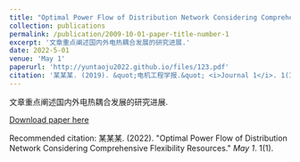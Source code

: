 ```yaml
---
title: "Optimal Power Flow of Distribution Network Considering Comprehensive Flexibility Resources"
collection: publications
permalink: /publication/2009-10-01-paper-title-number-1
excerpt: '文章重点阐述国内外电热耦合发展的研究进展.'
date: 2022-5-01
venue: 'May 1'
paperurl: 'http://yuntaoju2022.github.io/files/123.pdf'
citation: '某某某. (2019). &quot;电机工程学报.&quot; <i>Journal 1</i>. 1(1).'
---
```

文章重点阐述国内外电热耦合发展的研究进展.

[Download paper here](http://yuntaoju2022.github.io/files/123.pdf)

Recommended citation: 某某某. (2022). "Optimal Power Flow of Distribution Network Considering Comprehensive Flexibility Resources." <i>May 1</i>. 1(1).
